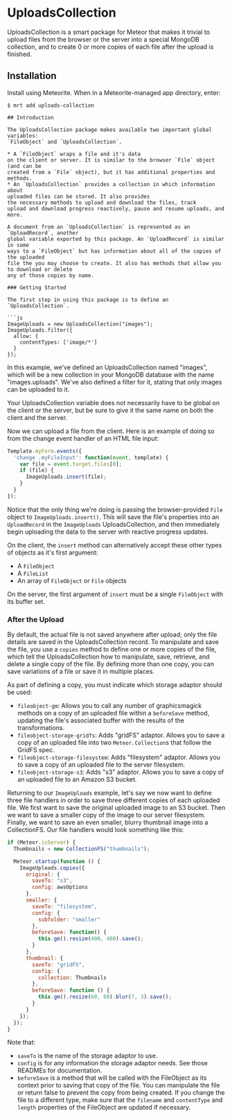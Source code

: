 UploadsCollection
=========================

UploadsCollection is a smart package for Meteor that makes it trivial to upload
files from the browser or the server into a special MongoDB collection, and to
create 0 or more copies of each file after the upload is finished.

## Installation

Install using Meteorite. When in a Meteorite-managed app directory, enter:

```
$ mrt add uploads-collection

## Introduction

The UploadsCollection package makes available two important global variables:
`FileObject` and `UploadsCollection`.

* A `FileObject` wraps a file and it's data
on the client or server. It is similar to the browser `File` object (and can be
created from a `File` object), but it has additional properties and methods.
* An `UploadsCollection` provides a collection in which information about
uploaded files can be stored. It also provides
the necessary methods to upload and download the files, track
upload and download progress reactively, pause and resume uploads, and more.

A document from an `UploadsCollection` is represented as an `UploadRecord`, another
global variable exported by this package. An `UploadRecord` is similar in some
ways to a `FileObject` but has information about all of the copies of the uploaded
file the you may choose to create. It also has methods that allow you to download or delete
any of those copies by name.

### Getting Started

The first step in using this package is to define an `UploadsCollection`.

```js
ImageUploads = new UploadsCollection("images");
ImageUploads.filter({
  allow: {
    contentTypes: ['image/*']
  }
});
```

In this example, we've defined an UploadsCollection named "images", which will
be a new collection in your MongoDB database with the name "images.uploads". We've
also defined a filter for it, stating that only images can be uploaded to it.

Your UploadsCollection variable does not necessarily have to be global on the
client or the server, but be sure to give it the same name on both the client and
the server.

Now we can upload a file from the client. Here is an example of doing so from
the change event handler of an HTML file input:

```js
Template.myForm.events({
  'change .myFileInput': function(event, template) {
    var file = event.target.files[0];
    if (file) {
      ImageUploads.insert(file);
    }
  }
});
```

Notice that the only thing we're doing is passing the browser-provided `File`
object to `ImageUploads.insert()`. This will save the file's properties into
an `UploadRecord` in the `ImageUploads` UploadsCollection, and then immediately
begin uploading the data to the server with reactive progress updates.

On the client, the `insert` method can alternatively accept these other types of objects
as it's first argument:

* A `FileObject`
* A `FileList`
* An array of `FileObject` or `File` objects

On the server, the first argument of `insert` must be a single `FileObject` with
its buffer set.

### After the Upload

By default,
the actual file is not saved anywhere after upload; only the file details are
saved in the UploadsCollection record. To manipulate and save the file, you
use a `copies` method to define one or more copies of the file, which tell the UploadsCollection how to
manipulate, save, retrieve, and delete a single copy of the file. By defining more than
one copy, you can save variations of a file or save it in multiple
places.

As part of defining a copy, you must indicate which storage adaptor should be used:

* `fileobject-gm`: Allows you to call any number of graphicsmagick methods on a copy of an uploaded file within a `beforeSave` method, updating the file's associated buffer with the results of the transformations.
* `fileobject-storage-gridfs`: Adds "gridFS" adaptor. Allows you to save a copy of an uploaded file into two `Meteor.Collection`s that follow the GridFS spec.
* `fileobject-storage-filesystem`: Adds "filesystem" adaptor. Allows you to save a copy of an uploaded file to the server filesystem.
* `fileobject-storage-s3`: Adds "s3" adaptor. Allows you to save a copy of an uploaded file to an Amazon S3 bucket.

Returning to our `ImageUploads` example, let's say we now want to define three
file handlers in order to save three different copies of each uploaded file. We
first want to save the original uploaded image to an S3 bucket. Then we want to
save a smaller copy of the image to our server filesystem. Finally, we want to
save an even smaller, blurry thumbnail image into a CollectionFS. Our file handlers
would look something like this:

```js
if (Meteor.isServer) {
  Thumbnails = new CollectionFS("thumbnails");

  Meteor.startup(function () {
    ImageUploads.copies({
      original: {
        saveTo: "s3",
        config: awsOptions
      },
      smaller: {
        saveTo: "filesystem",
        config: {
          subfolder: "smaller"
        },
        beforeSave: function() {
          this.gm().resize(400, 400).save();
        }
      },
      thumbnail: {
        saveTo: "gridFS",
        config: {
          collection: Thumbnails
        },
        beforeSave: function () {
          this.gm().resize(60, 60).blur(7, 3).save();
        }
      }
    });
  });
}
```

Note that:

* `saveTo` is the name of the storage adaptor to use.
* `config` is for any information the storage adaptor needs. See those READMEs for documentation.
* `beforeSave` is a method that will be called with the FileObject as its context prior to saving that copy of the file. You can manipulate the file or return false to prevent the copy from being created. If you change the file to a different type, make sure that the `filename` and `contentType` and `length` properties of the FileObject are updated if necessary.